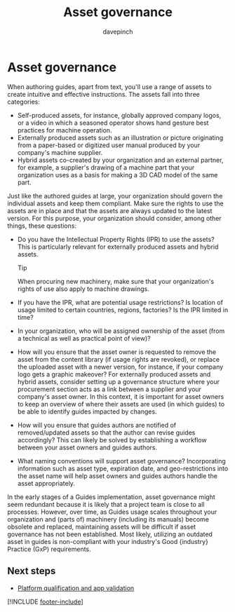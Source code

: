 ﻿---
title: Asset governance
description: Learn what to consider for governance of assets used in guides in a regulated industry
ms.date: 03/21/2023
ms.topic: conceptual
author: davepinch
ms.author: davepinch
ms-reviewer: m-hartmann
ms.custom: bap-template
---

# Asset governance

When authoring guides, apart from text, you'll use a range of assets to create intuitive and effective instructions. The assets fall into three categories:

- Self-produced assets, for instance, globally approved company logos, or a video in which a seasoned operator shows hand gesture best practices for machine operation.
- Externally produced assets such as an illustration or picture originating from a paper-based or digitized user manual produced by your company's machine supplier.
- Hybrid assets co-created by your organization and an external partner, for example, a supplier's drawing of a machine part that your organization uses as a basis for making a 3D CAD model of the same part.

Just like the authored guides at large, your organization should govern the individual assets and keep them compliant. Make sure the rights to use the assets are in place and that the assets are always updated to the latest version. For this purpose, your organization should consider, among other things, these questions:

- Do you have the Intellectual Property Rights (IPR) to use the assets? This is particularly relevant for externally produced assets and hybrid assets.
  > [!TIP]
  > When procuring new machinery, make sure that your organization's rights of use also apply to machine drawings.

- If you have the IPR, what are potential usage restrictions? Is location of usage limited to certain countries, regions, factories? Is the IPR limited in time?
- In your organization, who will be assigned ownership of the asset (from a technical as well as practical point of view)?
- How will you ensure that the asset owner is requested to  remove the asset from the content library (if usage rights are revoked), or replace the uploaded asset with a newer version, for instance, if your company logo gets a graphic makeover? For externally produced assets and hybrid assets, consider setting up a governance structure where your procurement section acts as a link between a supplier and your company's asset owner. In this context, it is important for asset owners to keep an overview of where their assets are used (in which guides) to be able to identify guides impacted by changes.
- How will you ensure that guides authors are notified of removed/updated assets so that the author can revise guides accordingly? This can likely be solved by establishing a workflow between your asset owners and guides authors.
- What naming conventions will support asset governance? Incorporating information such as asset type, expiration date, and geo-restrictions into the asset name will help asset owners and guides authors handle the asset appropriately.

In the early stages of a Guides implementation, asset governance might seem redundant because it is likely that a project team is close to all processes. However, over time, as Guides usage scales throughout your organization and (parts of) machinery (including its manuals) become obsolete and replaced, maintaining assets will be difficult if asset governance has not been established. Most likely, utilizing an outdated asset in guides is non-compliant with your industry's Good {industry} Practice (GxP) requirements.

## Next steps

- [Platform qualification and app validation](platform-qualification-app-validation.md)

[!INCLUDE [footer-include](../../includes/footer-banner.md)]